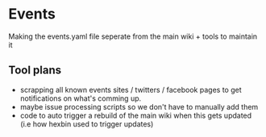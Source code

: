 # Events
Making the events.yaml file seperate from the main wiki + tools to maintain it

## Tool plans

* scrapping all known events sites / twitters / facebook pages to get notifications on what's comming up.
* maybe issue processing scripts so we don't have to manually add them
* code to auto trigger a rebuild of the main wiki when this gets updated (i.e how hexbin used to trigger updates)
